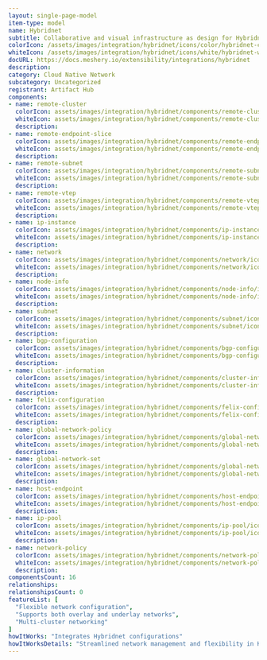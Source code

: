 ```yaml
---
layout: single-page-model
item-type: model
name: Hybridnet
subtitle: Collaborative and visual infrastructure as design for Hybridnet
colorIcon: /assets/images/integration/hybridnet/icons/color/hybridnet-color.svg
whiteIcon: /assets/images/integration/hybridnet/icons/white/hybridnet-white.svg
docURL: https://docs.meshery.io/extensibility/integrations/hybridnet
description: 
category: Cloud Native Network
subcategory: Uncategorized
registrant: Artifact Hub
components: 
- name: remote-cluster
  colorIcon: assets/images/integration/hybridnet/components/remote-cluster/icons/color/remote-cluster-color.svg
  whiteIcon: assets/images/integration/hybridnet/components/remote-cluster/icons/white/remote-cluster-white.svg
  description: 
- name: remote-endpoint-slice
  colorIcon: assets/images/integration/hybridnet/components/remote-endpoint-slice/icons/color/remote-endpoint-slice-color.svg
  whiteIcon: assets/images/integration/hybridnet/components/remote-endpoint-slice/icons/white/remote-endpoint-slice-white.svg
  description: 
- name: remote-subnet
  colorIcon: assets/images/integration/hybridnet/components/remote-subnet/icons/color/remote-subnet-color.svg
  whiteIcon: assets/images/integration/hybridnet/components/remote-subnet/icons/white/remote-subnet-white.svg
  description: 
- name: remote-vtep
  colorIcon: assets/images/integration/hybridnet/components/remote-vtep/icons/color/remote-vtep-color.svg
  whiteIcon: assets/images/integration/hybridnet/components/remote-vtep/icons/white/remote-vtep-white.svg
  description: 
- name: ip-instance
  colorIcon: assets/images/integration/hybridnet/components/ip-instance/icons/color/ip-instance-color.svg
  whiteIcon: assets/images/integration/hybridnet/components/ip-instance/icons/white/ip-instance-white.svg
  description: 
- name: network
  colorIcon: assets/images/integration/hybridnet/components/network/icons/color/network-color.svg
  whiteIcon: assets/images/integration/hybridnet/components/network/icons/white/network-white.svg
  description: 
- name: node-info
  colorIcon: assets/images/integration/hybridnet/components/node-info/icons/color/node-info-color.svg
  whiteIcon: assets/images/integration/hybridnet/components/node-info/icons/white/node-info-white.svg
  description: 
- name: subnet
  colorIcon: assets/images/integration/hybridnet/components/subnet/icons/color/subnet-color.svg
  whiteIcon: assets/images/integration/hybridnet/components/subnet/icons/white/subnet-white.svg
  description: 
- name: bgp-configuration
  colorIcon: assets/images/integration/hybridnet/components/bgp-configuration/icons/color/bgp-configuration-color.svg
  whiteIcon: assets/images/integration/hybridnet/components/bgp-configuration/icons/white/bgp-configuration-white.svg
  description: 
- name: cluster-information
  colorIcon: assets/images/integration/hybridnet/components/cluster-information/icons/color/cluster-information-color.svg
  whiteIcon: assets/images/integration/hybridnet/components/cluster-information/icons/white/cluster-information-white.svg
  description: 
- name: felix-configuration
  colorIcon: assets/images/integration/hybridnet/components/felix-configuration/icons/color/felix-configuration-color.svg
  whiteIcon: assets/images/integration/hybridnet/components/felix-configuration/icons/white/felix-configuration-white.svg
  description: 
- name: global-network-policy
  colorIcon: assets/images/integration/hybridnet/components/global-network-policy/icons/color/global-network-policy-color.svg
  whiteIcon: assets/images/integration/hybridnet/components/global-network-policy/icons/white/global-network-policy-white.svg
  description: 
- name: global-network-set
  colorIcon: assets/images/integration/hybridnet/components/global-network-set/icons/color/global-network-set-color.svg
  whiteIcon: assets/images/integration/hybridnet/components/global-network-set/icons/white/global-network-set-white.svg
  description: 
- name: host-endpoint
  colorIcon: assets/images/integration/hybridnet/components/host-endpoint/icons/color/host-endpoint-color.svg
  whiteIcon: assets/images/integration/hybridnet/components/host-endpoint/icons/white/host-endpoint-white.svg
  description: 
- name: ip-pool
  colorIcon: assets/images/integration/hybridnet/components/ip-pool/icons/color/ip-pool-color.svg
  whiteIcon: assets/images/integration/hybridnet/components/ip-pool/icons/white/ip-pool-white.svg
  description: 
- name: network-policy
  colorIcon: assets/images/integration/hybridnet/components/network-policy/icons/color/network-policy-color.svg
  whiteIcon: assets/images/integration/hybridnet/components/network-policy/icons/white/network-policy-white.svg
  description: 
componentsCount: 16
relationships: 
relationshipsCount: 0
featureList: [
  "Flexible network configuration",
  "Supports both overlay and underlay networks",
  "Multi-cluster networking"
]
howItWorks: "Integrates Hybridnet configurations"
howItWorksDetails: "Streamlined network management and flexibility in Kubernetes"
---
```

